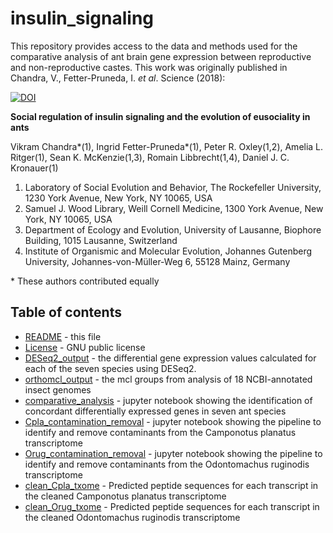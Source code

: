 # insulin_signaling
This repository provides access to the data and methods used for the comparative analysis of ant brain gene expression between reproductive and non-reproductive castes. This work was originally published in Chandra, V., Fetter-Pruneda, I. _et al_. Science (2018):

[![DOI](https://zenodo.org/badge/DOI/10.5281/zenodo.1311222.svg)](https://doi.org/10.5281/zenodo.1311222)

**Social regulation of insulin signaling and the evolution of eusociality in ants**

Vikram Chandra\*(1), Ingrid Fetter-Pruneda\*(1), Peter R. Oxley(1,2), Amelia L. Ritger(1), Sean K. McKenzie(1,3), Romain Libbrecht(1,4), Daniel J. C. Kronauer(1)

1. Laboratory of Social Evolution and Behavior, The Rockefeller University, 1230 York Avenue, New York, NY 10065, USA
2. Samuel J. Wood Library, Weill Cornell Medicine, 1300 York Avenue, New York, NY 10065, USA
3. Department of Ecology and Evolution, University of Lausanne, Biophore Building, 1015 Lausanne, Switzerland
4. Institute of Organismic and Molecular Evolution, Johannes Gutenberg University, Johannes-von-Müller-Weg 6, 55128 Mainz, Germany

\* These authors contributed equally


## Table of contents

* [README](./README.md) - this file
* [License](./LICENSE) - GNU public license
* [DESeq2_output](./DESeq2_output) - the differential gene expression values calculated for each of the seven species using DESeq2.
* [orthomcl_output](./orthomcl_output) - the mcl groups from analysis of 18 NCBI-annotated insect genomes
* [comparative_analysis](./comparative_analysis.ipynb) - jupyter notebook showing the identification of concordant differentially expressed genes in seven ant species
* [Cpla_contamination_removal](./Cpla_contamination_removal.ipynb) - jupyter notebook showing the pipeline to identify and remove contaminants from the Camponotus planatus transcriptome
* [Orug_contamination_removal](./Orug_contamination_removal.ipynb) - jupyter notebook showing the pipeline to identify and remove contaminants from the Odontomachus ruginodis transcriptome
* [clean_Cpla_txome](./clean_Cpla_txome.fasta) - Predicted peptide sequences for each transcript in the cleaned Camponotus planatus transcriptome
* [clean_Orug_txome](./clean_Orug_txome.fasta) - Predicted peptide sequences for each transcript in the cleaned Odontomachus ruginodis transcriptome
